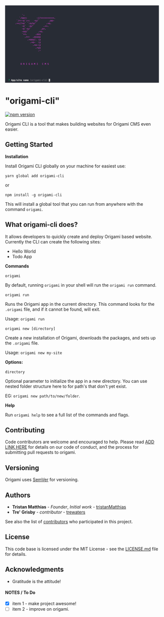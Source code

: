 ![Origami CLI](screenshot.jpg)

# "origami-cli"
[![npm version](https://badge.fury.io/js/origami-cli.svg)](https://badge.fury.io/js/origami-cli)

Origami CLI is a tool that makes building websites for Origami CMS even easier.

## Getting Started
**Installation**

Install Origami CLI globally on your machine for easiest use:

`yarn global add origami-cli` 

or 

`npm install -g origami-cli`

This will install a global tool that you can run from anywhere with the command `origami`.

## What origami-cli does?
It allows developers to quickly create and deploy Origami based website. Currently the CLI can create the following sites:
- Hello World
- Todo App

**Commands**

`origami`

By default, running `origami` in your shell will run the `origami run` command.

`origami run`

Runs the Origami app in the current directory. This command looks for the `.origami` file, and if it cannot be found, will exit.

Usage: `origami run`

`origami new [directory]`

Create a new installation of Origami, downloads the packages, and sets up the `.origami` file.

Usage: `origami new my-site`


**Options:**

`directory`

Optional parameter to initialize the app in a new directory. You can use nested folder structure here to for path's that don't yet exist. 

EG: `origami new path/to/new/folder`.


**Help**

Run `origami help` to see a full list of the commands and flags.

## Contributing

Code contributors are welcome and encouraged to help. Please read [ADD LINK HERE](https://github.com/origami-cms/core-server/graphs/contributors) for details on our code of conduct, and the process for submitting pull requests to origami.


## Versioning

Origami uses [SemVer](http://semver.org/) for versioning.

## Authors

- **Tristan Matthias** - _Founder_, _Initial work_ - [tristanMatthias](https://github.com/tristanMatthias)
- **Tre' Grisby** - _contributor_ - [trewaters](https://github.com/trewaters)

See also the list of [contributors](https://github.com/origami-cms/core-server/graphs/contributors) who participated in this project.

## License

This code base is licensed under the MIT License - see the [LICENSE.md](https://github.com/origami-cms/cms/blob/master/LICENSE) file for details.

## Acknowledgments

- Gratitude is the attitude!

#### NOTES / To Do

- [x] item 1 - make project awesome!
- [ ] item 2 - improve on origami.